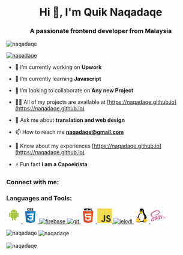 <h1 align="center">Hi 👋, I'm Quik Naqadaqe</h1>
<h3 align="center">A passionate frontend developer from Malaysia</h3>

<p align="left"> <img src="https://komarev.com/ghpvc/?username=naqadaqe&label=Profile%20views&color=0e75b6&style=flat" alt="naqadaqe" /> </p>

<p align="left"> <a href="https://github.com/ryo-ma/github-profile-trophy"><img src="https://github-profile-trophy.vercel.app/?username=naqadaqe" alt="naqadaqe" /></a> </p>

- 🔭 I’m currently working on **Upwork**

- 🌱 I’m currently learning **Javascript**

- 👯 I’m looking to collaborate on **Any new Project**

- 👨‍💻 All of my projects are available at [https://naqadaqe.github.io](https://naqadaqe.github.io)

- 💬 Ask me about **translation and web design**

- 📫 How to reach me **naqadaqe@gmail.com**

- 📄 Know about my experiences [https://naqadaqe.github.io](https://naqadaqe.github.io)

- ⚡ Fun fact **I am a Capoeirista**

<h3 align="left">Connect with me:</h3>
<p align="left">
</p>

<h3 align="left">Languages and Tools:</h3>
<p align="left"> <a href="https://developer.android.com" target="_blank" rel="noreferrer"> <img src="https://raw.githubusercontent.com/devicons/devicon/master/icons/android/android-original-wordmark.svg" alt="android" width="40" height="40"/> </a> <a href="https://www.w3schools.com/css/" target="_blank" rel="noreferrer"> <img src="https://raw.githubusercontent.com/devicons/devicon/master/icons/css3/css3-original-wordmark.svg" alt="css3" width="40" height="40"/> </a> <a href="https://firebase.google.com/" target="_blank" rel="noreferrer"> <img src="https://www.vectorlogo.zone/logos/firebase/firebase-icon.svg" alt="firebase" width="40" height="40"/> </a> <a href="https://git-scm.com/" target="_blank" rel="noreferrer"> <img src="https://www.vectorlogo.zone/logos/git-scm/git-scm-icon.svg" alt="git" width="40" height="40"/> </a> <a href="https://www.w3.org/html/" target="_blank" rel="noreferrer"> <img src="https://raw.githubusercontent.com/devicons/devicon/master/icons/html5/html5-original-wordmark.svg" alt="html5" width="40" height="40"/> </a> <a href="https://developer.mozilla.org/en-US/docs/Web/JavaScript" target="_blank" rel="noreferrer"> <img src="https://raw.githubusercontent.com/devicons/devicon/master/icons/javascript/javascript-original.svg" alt="javascript" width="40" height="40"/> </a> <a href="https://jekyllrb.com/" target="_blank" rel="noreferrer"> <img src="https://www.vectorlogo.zone/logos/jekyllrb/jekyllrb-icon.svg" alt="jekyll" width="40" height="40"/> </a> <a href="https://www.linux.org/" target="_blank" rel="noreferrer"> <img src="https://raw.githubusercontent.com/devicons/devicon/master/icons/linux/linux-original.svg" alt="linux" width="40" height="40"/> </a> <a href="https://sass-lang.com" target="_blank" rel="noreferrer"> <img src="https://raw.githubusercontent.com/devicons/devicon/master/icons/sass/sass-original.svg" alt="sass" width="40" height="40"/> </a> </p>

<p><img align="left" src="https://github-readme-stats.vercel.app/api/top-langs?username=naqadaqe&show_icons=true&locale=en&layout=compact" alt="naqadaqe" /></p>

<p>&nbsp;<img align="center" src="https://github-readme-stats.vercel.app/api?username=naqadaqe&show_icons=true&locale=en" alt="naqadaqe" /></p>

<p><img align="center" src="https://github-readme-streak-stats.herokuapp.com/?user=naqadaqe&" alt="naqadaqe" /></p>
